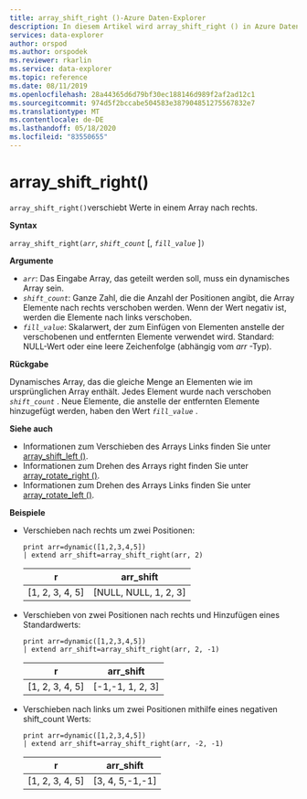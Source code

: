 ```yaml
---
title: array_shift_right ()-Azure Daten-Explorer
description: In diesem Artikel wird array_shift_right () in Azure Daten-Explorer beschrieben.
services: data-explorer
author: orspod
ms.author: orspodek
ms.reviewer: rkarlin
ms.service: data-explorer
ms.topic: reference
ms.date: 08/11/2019
ms.openlocfilehash: 28a44365d6d79bf30ec188146d989f2af2ad12c1
ms.sourcegitcommit: 974d5f2bccabe504583e387904851275567832e7
ms.translationtype: MT
ms.contentlocale: de-DE
ms.lasthandoff: 05/18/2020
ms.locfileid: "83550655"
---
```

# <a name="array_shift_right"></a>array_shift_right()

`array_shift_right()`verschiebt Werte in einem Array nach rechts.

**Syntax**

`array_shift_right(`*`arr`*, *`shift_count`* [, *`fill_value`* ]`)`

**Argumente**

* *`arr`*: Das Eingabe Array, das geteilt werden soll, muss ein dynamisches Array sein.
* *`shift_count`*: Ganze Zahl, die die Anzahl der Positionen angibt, die Array Elemente nach rechts verschoben werden. Wenn der Wert negativ ist, werden die Elemente nach links verschoben.
* *`fill_value`*: Skalarwert, der zum Einfügen von Elementen anstelle der verschobenen und entfernten Elemente verwendet wird. Standard: NULL-Wert oder eine leere Zeichenfolge (abhängig vom *arr* -Typ).

**Rückgabe**

Dynamisches Array, das die gleiche Menge an Elementen wie im ursprünglichen Array enthält. Jedes Element wurde nach verschoben *`shift_count`* . Neue Elemente, die anstelle der entfernten Elemente hinzugefügt werden, haben den Wert *`fill_value`* .

**Siehe auch**

* Informationen zum Verschieben des Arrays Links finden Sie unter [array_shift_left ()](array_shift_leftfunction.md).
* Informationen zum Drehen des Arrays right finden Sie unter [array_rotate_right ()](array_rotate_rightfunction.md).
* Informationen zum Drehen des Arrays Links finden Sie unter [array_rotate_left ()](array_rotate_leftfunction.md).

**Beispiele**

* Verschieben nach rechts um zwei Positionen:

    <!-- csl: https://help.kusto.windows.net:443/Samples -->
    ```kusto
    print arr=dynamic([1,2,3,4,5]) 
    | extend arr_shift=array_shift_right(arr, 2)
    ```
    
    |r|arr_shift|
    |---|---|
    |[1, 2, 3, 4, 5]|[NULL, NULL, 1, 2, 3]|

* Verschieben von zwei Positionen nach rechts und Hinzufügen eines Standardwerts:

    <!-- csl: https://help.kusto.windows.net:443/Samples -->
    ```kusto
    print arr=dynamic([1,2,3,4,5]) 
    | extend arr_shift=array_shift_right(arr, 2, -1)
    ```
    
    |r|arr_shift|
    |---|---|
    |[1, 2, 3, 4, 5]|[-1,-1, 1, 2, 3]|

* Verschieben nach links um zwei Positionen mithilfe eines negativen shift_count Werts:

    <!-- csl: https://help.kusto.windows.net:443/Samples -->
    ```kusto
    print arr=dynamic([1,2,3,4,5]) 
    | extend arr_shift=array_shift_right(arr, -2, -1)
    ```
    
    |r|arr_shift|
    |---|---|
    |[1, 2, 3, 4, 5]|[3, 4, 5,-1,-1]|
    